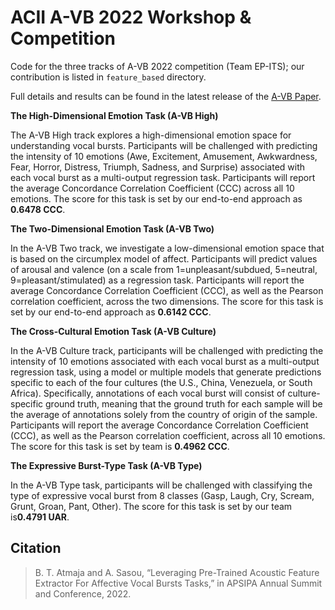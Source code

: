 
# ACII A-VB 2022 Workshop & Competition

Code for the three tracks of A-VB 2022 competition (Team EP-ITS); our contribution is listed in `feature_based` directory. 

Full details and results can be found in the latest release of the [A-VB Paper](http://www.apsipa.org/proceedings/2022/APSIPA%202022/ThAM1-3/1570839332.pdf).

**The High-Dimensional Emotion Task (A-VB High)**

The A-VB High track explores a high-dimensional emotion space for understanding vocal bursts. Participants will be challenged with predicting the intensity of 10 emotions (Awe, Excitement, Amusement, Awkwardness, Fear, Horror, Distress, Triumph, Sadness, and Surprise) associated with each vocal burst as a multi-output regression task. Participants will report the average Concordance Correlation Coefficient (CCC) across all 10 emotions. The score for this task is set by our end-to-end approach as **0.6478 CCC**.


**The Two-Dimensional Emotion Task (A-VB Two)** 

In the A-VB Two track, we investigate a low-dimensional emotion space that is based on the circumplex model of affect. Participants will predict values of arousal and valence (on a scale from 1=unpleasant/subdued, 5=neutral, 9=pleasant/stimulated) as a regression task. Participants will report the average Concordance Correlation Coefficient (CCC), as well as the Pearson correlation coefficient, across the two dimensions. The score for this task is set by our end-to-end approach as **0.6142 CCC**.

**The Cross-Cultural Emotion Task (A-VB Culture)** 

In the A-VB Culture track, participants will be challenged with predicting the intensity of 10 emotions associated with each vocal burst as a multi-output regression task, using a model or multiple models that generate predictions specific to each of the four cultures (the U.S., China, Venezuela, or South Africa). Specifically, annotations of each vocal burst will consist of culture-specific ground truth, meaning that the ground truth for each sample will be the average of annotations solely from the country of origin of the sample. Participants will report the average Concordance Correlation Coefficient (CCC), as well as the Pearson correlation coefficient, across all 10 emotions. The score for this task is set by team is **0.4962 CCC**.

**The Expressive Burst-Type Task (A-VB Type)**

In the A-VB Type task, participants will be challenged with classifying the type of expressive vocal burst from 8 classes (Gasp, Laugh, Cry, Scream, Grunt, Groan, Pant, Other).  The score for this task is set by our team is**0.4791 UAR**.


## Citation
> B. T. Atmaja and A. Sasou, “Leveraging Pre-Trained Acoustic Feature Extractor For Affective Vocal Bursts Tasks,” in APSIPA Annual Summit and Conference, 2022.
